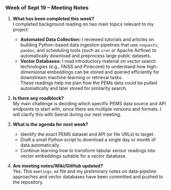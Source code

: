 ### Week of Sept 19 – Meeting Notes

1. **What has been completed this week?**  
   I completed background reading on two main topics relevant to my project:  
   * **Automated Data Collection:** I reviewed tutorials and articles on building Python-based data ingestion pipelines that use `requests`, `pandas`, and scheduling tools (such as `cron` or Apache Airflow) to automatically download and preprocess large public datasets.  
   * **Vector Databases:** I read introductory material on vector search technologies (e.g., FAISS and Pinecone) to understand how high-dimensional embeddings can be stored and queried efficiently for downstream machine-learning or retrieval tasks.  
   These readings help me plan how the PEMs data could be pulled automatically and later stored for similarity search.

2. **Is there any roadblock?**  
   My main challenge is deciding which specific PEMS data source and API endpoints to start with, since there are multiple versions and formats. I will clarify this with Seerat during our next meeting.

3. **What is the agenda for next week?**  
   * Identify the exact PEMS dataset and API (or file URLs) to target.  
   * Draft a small Python script to download a single day or month of data automatically.  
   * Continue learning how to transform tabular sensor readings into vector embeddings suitable for a vector database.

4. **Are meeting notes/Wiki/GitHub updated?**  
   Yes. This `meetings.md` file and my preliminary notes on data-pipeline approaches and vector databases have been committed and pushed to the repository.
